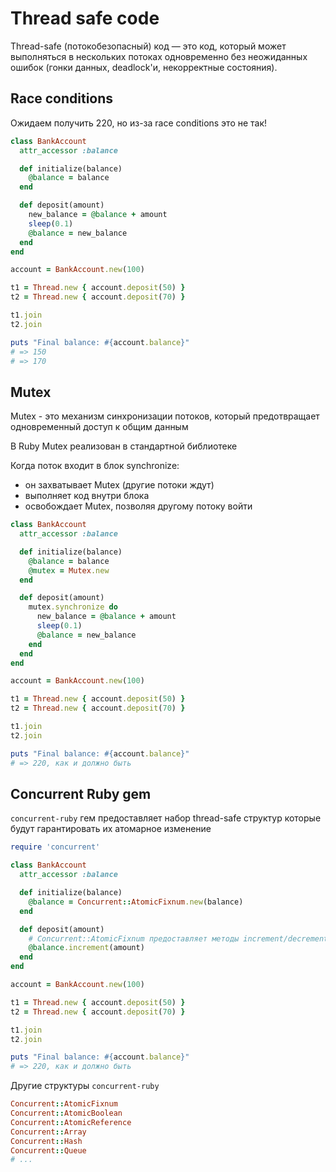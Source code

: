 # Thread safe code

Thread-safe (потокобезопасный) код — это код, который может выполняться в нескольких потоках одновременно без неожиданных ошибок (гонки данных, deadlock'и, некорректные состояния).

## Race conditions

Ожидаем получить 220, но из-за race conditions это не так!

```ruby
class BankAccount
  attr_accessor :balance

  def initialize(balance)
    @balance = balance
  end

  def deposit(amount)
    new_balance = @balance + amount
    sleep(0.1)
    @balance = new_balance
  end
end

account = BankAccount.new(100)

t1 = Thread.new { account.deposit(50) }
t2 = Thread.new { account.deposit(70) }

t1.join
t2.join

puts "Final balance: #{account.balance}"
# => 150
# => 170
```

## Mutex 

Mutex - это механизм синхронизации потоков, который предотвращает одновременный доступ к общим данным

В Ruby Mutex реализован в стандартной библиотеке

Когда поток входит в блок synchronize:
  - он захватывает Mutex (другие потоки ждут)
  - выполняет код внутри блока
  - освобождает Mutex, позволяя другому потоку войти

```ruby
class BankAccount
  attr_accessor :balance

  def initialize(balance)
    @balance = balance
    @mutex = Mutex.new
  end

  def deposit(amount)
    mutex.synchronize do
      new_balance = @balance + amount
      sleep(0.1)
      @balance = new_balance
    end
  end
end

account = BankAccount.new(100)

t1 = Thread.new { account.deposit(50) }
t2 = Thread.new { account.deposit(70) }

t1.join
t2.join

puts "Final balance: #{account.balance}"
# => 220, как и должно быть
```

## Concurrent Ruby gem

`concurrent-ruby` гем предоставляет набор thread-safe структур которые будут гарантировать их атомарное изменение

```ruby
require 'concurrent'

class BankAccount
  attr_accessor :balance

  def initialize(balance)
    @balance = Concurrent::AtomicFixnum.new(balance)
  end

  def deposit(amount)
    # Concurrent::AtomicFixnum предоставляет методы increment/decrement (default = 1)
    @balance.increment(amount)
  end
end

account = BankAccount.new(100)

t1 = Thread.new { account.deposit(50) }
t2 = Thread.new { account.deposit(70) }

t1.join
t2.join

puts "Final balance: #{account.balance}"
# => 220, как и должно быть
```

Другие структуры `concurrent-ruby`

```ruby
Concurrent::AtomicFixnum
Concurrent::AtomicBoolean
Concurrent::AtomicReference
Concurrent::Array
Concurrent::Hash
Concurrent::Queue
# ...
```
